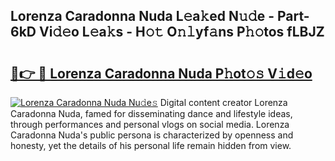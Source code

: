 ## Lorenza Caradonna Nuda L𝚎a𝚔ed N𝚞𝚍e - Part-6kD Vi𝚍𝚎o L𝚎a𝚔s - H𝚘𝚝 O𝚗𝚕yf𝚊ns P𝚑𝚘tos fLBJZ

# <h2><a href="http://kf0uff.oniu.top/?m=Lorenza+Caradonna+Nuda">🔗👉 🔴 Lorenza Caradonna Nuda P𝚑ot𝚘𝚜 V𝚒d𝚎o</a></h2>

[![Lorenza Caradonna Nuda Nu𝚍e𝚜](https://i.imgur.com/0qMVB7G.gif)](http://kf0uff.oniu.top/?m=Lorenza+Caradonna+Nuda)
Digital content creator Lorenza Caradonna Nuda, famed for disseminating dance and lifestyle ideas, through performances and personal vlogs on social media. Lorenza Caradonna Nuda's public persona is characterized by openness and honesty, yet the details of his personal life remain hidden from view.  
